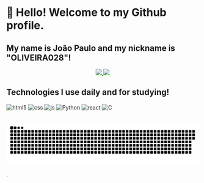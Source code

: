 # 👋 Hello! Welcome to my Github profile.
## My name is João Paulo and my nickname is "OLIVEIRA028"!
<p align="center">
<a href="https://github.com/OLIVEIRA028">
  <img height="180em" src="https://github-readme-stats-eight-theta.vercel.app/api?username=OLIVEIRA028&show_icons=true&theme=tokyonight&include_all_commits=true&count_private=true"/>
  <img height="180em" src="https://github-readme-stats.vercel.app/api/top-langs/?username=OLIVEIRA028&layout=compact&langs_count=6&theme=tokyonight"/>
</a>
</p>

## Technologies I use daily and for studying!

<div style="display: inline_block">
  <img align="center" alt="html5" src="https://img.shields.io/badge/HTML5-E34F26?style=for-the-badge&logo=html5&logoColor=white" />
  <img align="center" alt="css" src="https://img.shields.io/badge/CSS3-1572B6?style=for-the-badge&logo=css3&logoColor=white" />
  <img align="center" alt="js" src="https://img.shields.io/badge/JavaScript-F7DF1E?style=for-the-badge&logo=javascript&logoColor=black" />
  <img align="center" alt="Python" src="https://img.shields.io/badge/Python-3776AB?style=for-the-badge&logo=python&logoColor=white" />
  <img align="center" alt="react" src="https://img.shields.io/badge/React-20232A?style=for-the-badge&logo=react&logoColor=61DAFB" />
  <img align="center" alt="C" src="https://img.shields.io/badge/C-00599C?style=for-the-badge&logo=c&logoColor=white" />
</div><br/>

![Snake animation](https://github.com/OLIVEIRA028/OLIVEIRA028/blob/output/github-contribution-grid-snake.svg?raw=true&theme=dark)

.






